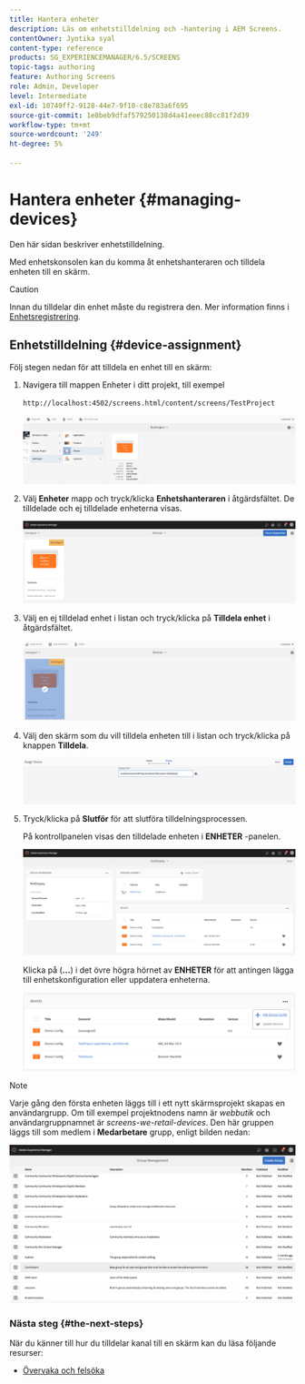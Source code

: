 ```yaml
---
title: Hantera enheter
description: Läs om enhetstilldelning och -hantering i AEM Screens.
contentOwner: Jyotika syal
content-type: reference
products: SG_EXPERIENCEMANAGER/6.5/SCREENS
topic-tags: authoring
feature: Authoring Screens
role: Admin, Developer
level: Intermediate
exl-id: 10749ff2-9128-44e7-9f10-c8e783a6f695
source-git-commit: 1e8beb9dfaf579250138d4a41eeec88cc81f2d39
workflow-type: tm+mt
source-wordcount: '249'
ht-degree: 5%

---
```


# Hantera enheter {#managing-devices}

Den här sidan beskriver enhetstilldelning.

Med enhetskonsolen kan du komma åt enhetshanteraren och tilldela enheten till en skärm.

>[!CAUTION]
>
>Innan du tilldelar din enhet måste du registrera den. Mer information finns i [Enhetsregistrering](device-registration.md).

## Enhetstilldelning {#device-assignment}

Följ stegen nedan för att tilldela en enhet till en skärm:

1. Navigera till mappen Enheter i ditt projekt, till exempel

   `http://localhost:4502/screens.html/content/screens/TestProject`

   ![chlimage_1-32](assets/chlimage_1-32.png)

1. Välj **Enheter** mapp och tryck/klicka **Enhetshanteraren** i åtgärdsfältet. De tilldelade och ej tilldelade enheterna visas.

   ![chlimage_1-33](assets/chlimage_1-33.png)

1. Välj en ej tilldelad enhet i listan och tryck/klicka på **Tilldela enhet** i åtgärdsfältet.

   ![chlimage_1-34](assets/chlimage_1-34.png)

1. Välj den skärm som du vill tilldela enheten till i listan och tryck/klicka på knappen **Tilldela**.

   ![chlimage_1-35](assets/chlimage_1-35.png)

1. Tryck/klicka på **Slutför** för att slutföra tilldelningsprocessen.


   På kontrollpanelen visas den tilldelade enheten i **ENHETER** -panelen.

   ![chlimage_1-37](assets/chlimage_1-37.png)

   Klicka på (**...**) i det övre högra hörnet av **ENHETER** för att antingen lägga till enhetskonfiguration eller uppdatera enheterna.

   ![chlimage_1-38](assets/chlimage_1-38.png)

>[!NOTE]
>
>Varje gång den första enheten läggs till i ett nytt skärmsprojekt skapas en användargrupp.
>Om till exempel projektnodens namn är *webbutik* och användargruppnamnet är *screens-we-retail-devices*.
>Den här gruppen läggs till som medlem i **Medarbetare** grupp, enligt bilden nedan:

![chlimage_1-39](assets/chlimage_1-39.png)

### Nästa steg {#the-next-steps}

När du känner till hur du tilldelar kanal till en skärm kan du läsa följande resurser:

* [Övervaka och felsöka](monitoring-screens.md)
